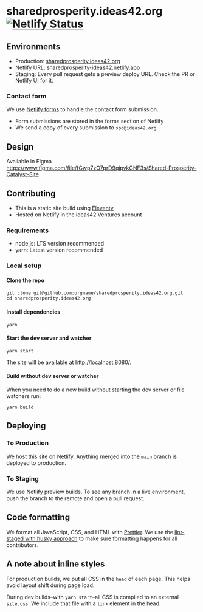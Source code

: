 # sharedprosperity.ideas42.org [![Netlify Status](https://api.netlify.com/api/v1/badges/68152a7c-cb23-439c-a8aa-91f505587fa5/deploy-status)](https://app.netlify.com/sites/sharedprosperity-ideas42/deploys)

## Environments

- Production: [sharedprosperity.ideas42.org](https://sharedprosperity.ideas42.org)
- Netlify URL: [sharedprosperity-ideas42.netlify.app](https://sharedprosperity-ideas42.netlify.app)
- Staging: Every pull request gets a preview deploy URL. Check the PR or Netlify UI for it.

### Contact form

We use [Netlify forms](https://docs.netlify.com/forms/setup/) to handle the contact form submission.

- Form submissions are stored in the forms section of Netlify
- We send a copy of every submission to `spc@ideas42.org`

## Design

Available in Figma https://www.figma.com/file/fGwp7zO7prD9qipvkGNF3s/Shared-Prosperity-Catalyst-Site

## Contributing

- This is a static site build using [Eleventy](https://www.11ty.dev/docs)
- Hosted on Netlify in the ideas42 Ventures account

### Requirements

- node.js: LTS version recommended
- yarn: Latest version recommended

### Local setup

#### Clone the repo

```
git clone git@github.com:orgname/sharedprosperity.ideas42.org.git
cd sharedprosperity.ideas42.org
```

#### Install dependencies

```
yarn
```

#### Start the dev server and watcher

```
yarn start
```

The site will be available at [http://localhost:8080/](http://localhost:8080/).

#### Build without dev server or watcher

When you need to do a new build without starting the dev server or file watchers run:

```
yarn build
```

## Deploying

### To Production

We host this site on [Netlify](https://www.netlify.com/). Anything merged into the `main` branch is deployed to production.

### To Staging

We use Netlify preview builds. To see any branch in a live environment, push the branch to the remote and open a pull request.

## Code formatting

We format all JavaScript, CSS, and HTML with [Prettier](https://prettier.io). We use the [lint-staged with husky approach](https://prettier.io/docs/en/precommit.html#option-1-lint-stagedhttpsgithubcomokonetlint-staged) to make sure formatting happens for all contributors.

## A note about inline styles

For production builds, we put all CSS in the `head` of each page. This helps avoid layout shift during page load.

During dev builds–with `yarn start`–all CSS is compiled to an external `site.css`. We include that file with a `link` element in the head.
